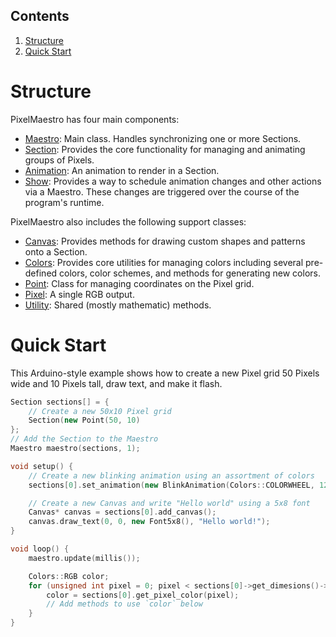 ## Contents
1. [Structure](#structure)
2. [Quick Start](#quick-start)

# Structure
PixelMaestro has four main components:
* [Maestro](maestro.md): Main class. Handles synchronizing one or more Sections.
* [Section](section.md): Provides the core functionality for managing and animating groups of Pixels.
* [Animation](animation.md): An animation to render in a Section.
* [Show](show.md): Provides a way to schedule animation changes and other actions via a Maestro. These changes are triggered over the course of the program's runtime.

PixelMaestro also includes the following support classes:
* [Canvas](canvas.md): Provides methods for drawing custom shapes and patterns onto a Section.
* [Colors](colors.md): Provides core utilities for managing colors including several pre-defined colors, color schemes, and methods for generating new colors.
* [Point](point.md): Class for managing coordinates on the Pixel grid.
* [Pixel](pixel.md): A single RGB output.
* [Utility](utility.md): Shared (mostly mathematic) methods.

# Quick Start
This Arduino-style example shows how to create a new Pixel grid 50 Pixels wide and 10 Pixels tall, draw text, and make it flash.

```c++
Section sections[] = {
	// Create a new 50x10 Pixel grid
	Section(new Point(50, 10)
};
// Add the Section to the Maestro
Maestro maestro(sections, 1);

void setup() {
	// Create a new blinking animation using an assortment of colors
	sections[0].set_animation(new BlinkAnimation(Colors::COLORWHEEL, 12));

	// Create a new Canvas and write "Hello world" using a 5x8 font
	Canvas* canvas = sections[0].add_canvas();
	canvas.draw_text(0, 0, new Font5x8(), "Hello world!");
}

void loop() {
	maestro.update(millis());

	Colors::RGB color;
	for (unsigned int pixel = 0; pixel < sections[0]->get_dimesions()->size(); pixel++) {
		color = sections[0].get_pixel_color(pixel);
		// Add methods to use `color` below
	}
}
```
